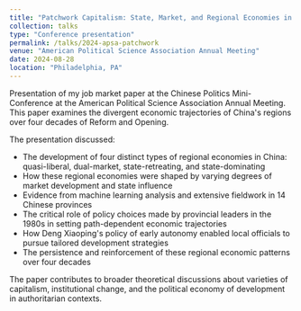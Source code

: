 ```yaml
---
title: "Patchwork Capitalism: State, Market, and Regional Economies in China"
collection: talks
type: "Conference presentation"
permalink: /talks/2024-apsa-patchwork
venue: "American Political Science Association Annual Meeting"
date: 2024-08-28
location: "Philadelphia, PA"
---
```


Presentation of my job market paper at the Chinese Politics Mini-Conference at the American Political Science Association Annual Meeting. This paper examines the divergent economic trajectories of China's regions over four decades of Reform and Opening.

The presentation discussed:

* The development of four distinct types of regional economies in China: quasi-liberal, dual-market, state-retreating, and state-dominating
* How these regional economies were shaped by varying degrees of market development and state influence
* Evidence from machine learning analysis and extensive fieldwork in 14 Chinese provinces
* The critical role of policy choices made by provincial leaders in the 1980s in setting path-dependent economic trajectories
* How Deng Xiaoping's policy of early autonomy enabled local officials to pursue tailored development strategies
* The persistence and reinforcement of these regional economic patterns over four decades

The paper contributes to broader theoretical discussions about varieties of capitalism, institutional change, and the political economy of development in authoritarian contexts. 